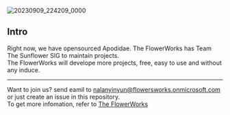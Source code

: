 ![20230909_224209_0000](https://github.com/FlowerWorks/.github/assets/91950505/c8cb50ee-d8f2-44f1-a554-f8530384092c)

## Intro
Right now, we have opensourced Apodidae. 
The FlowerWorks has Team The Sunflower SIG to maintain projects.  
The FlowerWorks will develope more projects, free, easy to use and without any induce.  

-------

Want to join us? send eamil to nalanyinyun@flowersworks.onmicrosoft.com or just create an issue in this repository.  
To get more infomation, refer to [The FlowerWorks](https://flowerworks.nalanyinyun.top)  
